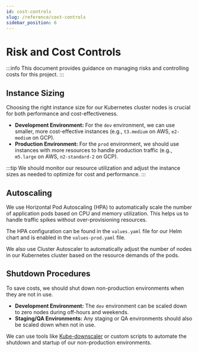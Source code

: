 ```yaml
---
id: cost-controls
slug: /reference/cost-controls
sidebar_position: 6
---
```


# Risk and Cost Controls

:::info This document provides guidance on managing risks and controlling costs for this project. :::

## Instance Sizing

Choosing the right instance size for our Kubernetes cluster nodes is crucial for both performance and cost-effectiveness.

- **Development Environment:** For the `dev` environment, we can use smaller, more cost-effective instances (e.g., `t3.medium` on AWS, `e2-medium` on GCP).
- **Production Environment:** For the `prod` environment, we should use instances with more resources to handle production traffic (e.g., `m5.large` on AWS, `n2-standard-2` on GCP).

:::tip We should monitor our resource utilization and adjust the instance sizes as needed to optimize for cost and performance. :::

## Autoscaling

We use Horizontal Pod Autoscaling (HPA) to automatically scale the number of application pods based on CPU and memory utilization. This helps us to handle traffic spikes without over-provisioning resources.

The HPA configuration can be found in the `values.yaml` file for our Helm chart and is enabled in the `values-prod.yaml` file.

We also use Cluster Autoscaler to automatically adjust the number of nodes in our Kubernetes cluster based on the resource demands of the pods.

## Shutdown Procedures

To save costs, we should shut down non-production environments when they are not in use.

- **Development Environment:** The `dev` environment can be scaled down to zero nodes during off-hours and weekends.
- **Staging/QA Environments:** Any staging or QA environments should also be scaled down when not in use.

We can use tools like [Kube-downscaler](https://github.com/kube-downscaler/kube-downscaler) or custom scripts to automate the shutdown and startup of our non-production environments.
